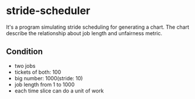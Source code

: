 # stride-scheduler
It's a program simulating stride scheduling for generating a chart. The chart describe the relationship about job length and unfairness metric.
## Condition

- two jobs
- tickets of both: 100
- big number: 1000(stride: 10)
- job length from 1 to 1000
- each time slice can do a unit of work